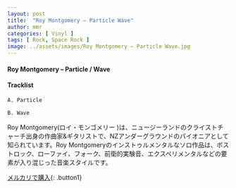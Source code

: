 ```yaml
---
layout: post
title:  "Roy Montgomery – Particle Wave"
author: mmr
categories: [ Vinyl ]
tags: [ Rock, Space Rock ]
image: ../assets/images/Roy Montgomery – Particle Wave.jpg
---
```


#### Roy Montgomery – Particle / Wave

#### Tracklist
```md
A. Particle

B. Wave
```

Roy Montgomery(ロイ・モンゴメリー )は、ニュージーランドのクライストチャーチ出身の作曲家&ギタリストで、NZアンダーグラウンドのパイオニアとして知られています。Roy Montgomeryのインストゥルメンタルなソロ作品は、ポストロック、ローファイ、フォーク、前衛的実験音、エクスペリメンタルなどの要素が入り混じった音楽スタイルです。

[メルカリで購入](https://jp.mercari.com/item/m96965847534){: .button1}

